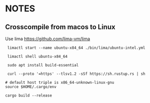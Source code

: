 # NOTES

## Crosscompile from macos to Linux

Use lima https://github.com/lima-vm/lima

     limactl start --name ubuntu-x84_64 ./bin/lima/ubuntu-intel.yml

     limactl shell ubuntu-x84_64

     sudo apt install build-essential

     curl --proto '=https' --tlsv1.2 -sSf https://sh.rustup.rs | sh

    # default host triple is x86_64-unknown-linux-gnu
    source $HOME/.cargo/env

    cargo build --release